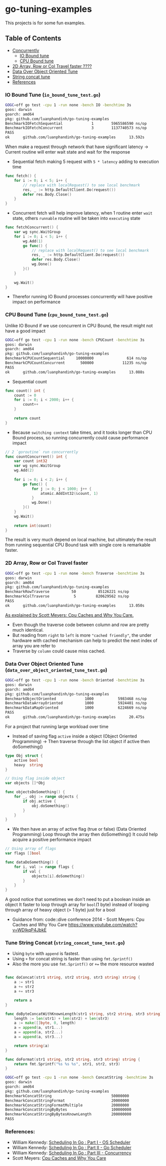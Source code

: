 # go-tuning-examples

This projects is for some fun examples.
## Table of Contents
* [Concurrently](#concurrently)
    * [IO Bound tune](#io-bound-tune)   
    * [CPU Bound tune](#cpu-bound-tune)
* [2D Array, Row or Col Travel faster ????](#row-or-column-traverse-tune)
* [Data Over Object Oriented Tune](#data-over-object-oriented-tune)
* [String concat tune](#string-concat-tune)
* [References](#references)

<a name="io-bound-tune"></a>
### IO Bound Tune (`io_bound_tune_test.go`)
```bash
GOGC=off go test -cpu 1 -run none -bench IO -benchtime 3s
goos: darwin
goarch: amd64
pkg: github.com/luanphandinh/go-tuning-examples
BenchmarkIOFetchSequential             1        5965586590 ns/op
BenchmarkIOFetchConcurrent             3        1137740573 ns/op
PASS
ok      github.com/luanphandinh/go-tuning-examples      13.592s
```
When make a request through network that have significant latency -> Current routine will enter wait state and wait for the response
* Sequential fetch making 5 request with `5 * latency` adding to execution time
```go
func fetch() {
    for i := 0; i < 5; i++ {
        // replace with localRequest() to see local benchmark
        res, _ := http.DefaultClient.Do(request())
        defer res.Body.Close()
    }
}
```
* Concurrent fetch will help improve latency, when 1 routine enter `wait` state, others `runnable` routine will be taken into `executing` state
```go
func fetchConcurrent() {
    var wg sync.WaitGroup
    for i := 0; i < 5; i++ {
        wg.Add(1)
        go func() {
            // replace with localRequest() to see local benchmark
            res, _ := http.DefaultClient.Do(request())
            defer res.Body.Close()
            wg.Done()
        }()
    }
    
    wg.Wait()
}
```
* Therefor running IO Bound processes concurrently will have positive impact on performance

<a name="cpu-bound-tune"></a>
### CPU Bound Tune (`cpu_bound_tune_test.go`)
Unlike IO Bound if we use concurrent in CPU Bound, the result might not have a good impact
```bash
GOGC=off go test -cpu 1 -run none -bench CPUCount -benchtime 3s
goos: darwin
goarch: amd64
pkg: github.com/luanphandinh/go-tuning-examples
BenchmarkCPUCountSequential     10000000               614 ns/op
BenchmarkCPUCountConcurrent       500000             11235 ns/op
PASS
ok      github.com/luanphandinh/go-tuning-examples      13.088s
```

* Sequential count
```go
func count() int {
    count := 0
    for i := 0; i < 2000; i++ {
        count++
    }
    
    return count
}
```
* Because `switching context` take times, and it tooks longer than CPU Bound process,
so running concurrently could cause performance impact
```go
// 2 `goroutine` run concurrently 
func countConcurrent() int {
    var count int32
    var wg sync.WaitGroup
    wg.Add(2)
    
    for i := 0; i < 2; i++ {
        go func() {
            for j := 0; j < 1000; j++ {
                atomic.AddInt32(&count, 1)
            }
            wg.Done()
        }()
    }
    wg.Wait()
    
    return int(count)
}
```
The result is very much depend on local machine, but ultimately the result from running sequential CPU Bound task with single core is remarkable faster.

<a name="row-or-column-traverse-tune"></a>
### 2D Array, Row or Col Travel faster
```bash
GOGC=off go test -cpu 1 -run none -bench Traverse -benchtime 3s
goos: darwin
goarch: amd64
pkg: github.com/luanphandinh/go-tuning-examples
BenchmarkRowTraverse          50          85126221 ns/op
BenchmarkColTraverse           5         820629562 ns/op
PASS
ok      github.com/luanphandinh/go-tuning-examples      13.050s
```
[As explained by Scott Meyers: Cpu Caches and Why You Care.](#references)
* Even though the traverse code between column and row are pretty much identical.
* But reading from `right` to `left` is more `"cached friendly"`, the under hardware with cached mechanism can help to predict the next index of array you are refer to
* Traverse by `column` could cause miss cached.

<a name="data-over-object-oriented-tune"></a>
### Data Over Object Oriented Tune (`data_over_object_oriented_tune_test.go`)
```bash
GOGC=off go test -cpu 1 -run none -bench Oriented -benchtime 3s
goos: darwin
goarch: amd64
pkg: github.com/luanphandinh/go-tuning-examples
BenchmarkObjectOriented             1000           5983468 ns/op
BenchmarkDataArrayOriented          1000           5924401 ns/op
BenchmarkDataMapOriented            1000           6224669 ns/op
PASS
ok      github.com/luanphandinh/go-tuning-examples      20.475s
```

For a project that running large workload over time

* Instead of saving flag `active` inside a object (Object Oriented Programming)
-> Then traverse through the list object if active then doSomething()
```go
type Obj struct {
    active bool
    heavy  string
}

// Using flag inside object
var objects []*Obj

func objectsDoSomething() {
    for _, obj := range objects {
        if obj.active {
            obj.doSomething()
        }
    }
}
```

* We then have an array of active flag (true or false) (Data Oriented Programming)
Loop through the array then doSomething()
It could help acquire a positive performance impact
```go
// Using array of flags
var flags []bool

func dataDoSomething() {
    for i, val := range flags {
        if val {
            objects[i].doSomething()
        }
    }
}
```

A good notice that sometimes we don't need to put a boolean inside an object
It faster to loop through array for `bool`(1 byte)
instead of looping through array of heavy object (> 1 byte) just for a bool

* Guidance from: code::dive conference 2014 - Scott Meyers: Cpu Caches and Why You Care
https://www.youtube.com/watch?v=WDIkqP4JbkE

<a name="string-concat-tune"></a>
### Tune String Concat (`string_concat_tune_test.go`)
* Using `byte` with `append` is fastest.
* Using `+` for concat string is faster than using `fmt.Sprintf()`
* Also the more you use `fmt.Sprintf()` or `+=` the more resource wasted
```go

func doConcat(str1 string, str2 string, str3 string) string {
	a := str1
	a += str2
	a += str3

	return a
}

func doByteConcatWithKnownLength(str1 string, str2 string, str3 string) string {
	length := len(str1) + len(str2) + len(str3)
	a := make([]byte, 0, length)
	a = append(a, str1...)
	a = append(a, str2...)
	a = append(a, str3...)

	return string(a)
}

func doFormat(str1 string, str2 string, str3 string) string {
	return fmt.Sprintf("%s %s %s", str1, str2, str3)
}
``` 
```bash
GOGC=off go test -cpu 1 -run none -bench ConcatString -benchtime 3s
goos: darwin
goarch: amd64
pkg: github.com/luanphandinh/go-tuning-examples
BenchmarkConcatString                           50000000                75.8 ns/op            24 B/op          2 allocs/op
BenchmarkConcatStringFormat                     20000000               207 ns/op              64 B/op          4 allocs/op
BenchmarkConcatStringFormatMultiple             20000000               339 ns/op              80 B/op          7 allocs/op
BenchmarkConcatStringByBytes                    100000000               53.7 ns/op            24 B/op          2 allocs/op
BenchmarkConcatStringByBytesKnownLength         200000000               28.8 ns/op            16 B/op          1 allocs/op
PASS
```

<a name="references"></a>
### References:
* William Kennedy: [Scheduling In Go : Part I - OS Scheduler](https://www.ardanlabs.com/blog/2018/08/scheduling-in-go-part1.html)
* William Kennedy: [ Scheduling In Go : Part II - Go Scheduler](https://www.ardanlabs.com/blog/2018/08/scheduling-in-go-part2.html)
* William Kennedy: [Scheduling In Go : Part III - Concurrency](https://www.ardanlabs.com/blog/2018/12/scheduling-in-go-part3.html)
* Scott Meyers: [Cpu Caches and Why You Care](https://www.youtube.com/watch?v=WDIkqP4JbkE)
  
